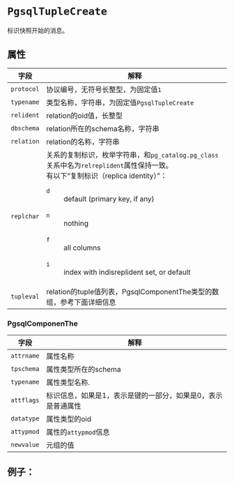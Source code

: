 # ```PgsqlTupleCreate```

标识快照开始的消息。

## 属性

字段 | 解释
----|----
```protocol``` | 协议编号，无符号长整型，为固定值```1```
```typename``` | 类型名称，字符串，为固定值```PgsqlTupleCreate```
```relident``` | relation的oid值，长整型
```dbschema``` | relation所在的schema名称，字符串
```relation``` | relation的名称，字符串
```replchar``` | 关系的复制标识，枚举字符串，和```pg_catalog.pg_class```关系中名为```relreplident```属性保持一致。<br/>有以下“复制标识（replica identity）”：<br /><dl><dt>```d```</dt><dd>default (primary key, if any)</dd><br /><dt>```n```</dt><dd>nothing</dd><br/><dt>```f```</dt><dd>all columns</dd><br/><dt>```i```</dt><dd>index with indisreplident set, or default</dd></dl>
```tupleval``` | relation的tuple值列表，PgsqlComponentThe类型的数组，参考下面详细信息

### PgsqlComponenThe

字段 | 解释
----|---
```attrname``` | 属性名称 
```tpschema``` | 属性类型所在的schema
```typename``` | 属性类型名称.
```attflags``` | 标识信息，如果是1，表示是键的一部分，如果是0，表示是普通属性
```datatype``` | 属性类型的oid
```attypmod``` | 属性的```attypmod```信息
```newvalue``` | 元组的值

## 例子：

